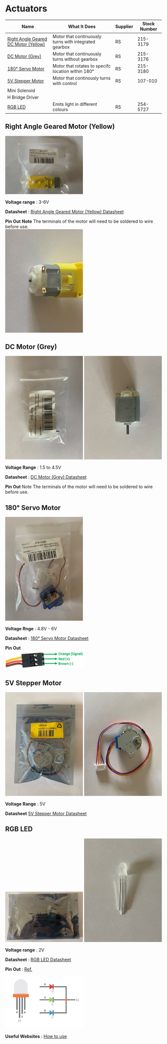 

# Actuators

|Name |What It Does | Supplier|Stock Number|
|-|-|-|-|
|[Right Angle Geared DC Motor (Yellow)](#right-angle-geared-motor-yellow) |Motor that continuously turns with integrated gearbox |RS|215-3179|
|[DC Motor (Grey)](#dc-motor-grey)|Motor that continuously turns without gearbox|RS|215-3176|
|[180° Servo Motor](#180-servo-motor)|Motor that rotates to specifc location within 180°| RS|215-3180|
|[5V Stepper Motor](#5v-stepper-motor)|Motor that continously turns with control| RS|107-010|
|Mini Solenoid | | | |
|H Bridge Driver | | | |
|[RGB LED](#rgb-led) |Emits light in different colours|RS | 254-5727|

## Right Angle Geared Motor (Yellow)
<img src="images/IMG_0385.jpg" width="250">

**Voltage range**
: 3-6V

**Datasheet**
: [Right Angle Geared Motor (Yellow) Datasheet](https://docs.rs-online.com/43dd/A700000007388281.pdf)

**Pin Out**
**Note** The terminals of the motor will need to be soldered to wire before use.  
<img src="images/IMG_0386.jpg" width="250">


## DC Motor (Grey)
<img src="images/IMG_0391.jpg" width="250">  
<img src="images/IMG_0394.jpg" width="250">


**Voltage Range**
: 1.5 to 4.5V

**Datasheet**
: [DC Motor (Grey) Datasheet](https://docs.rs-online.com/ac24/A700000007388305.pdf)

**Pin Out** 
Note The terminals of the motor will need to be soldered to wire before use.


## 180° Servo Motor
<img src="images/IMG_0396.jpg" width="250">

**Voltage Rnge**
:  4.8V - 6V

**Datasheet**
: [180° Servo Motor Datasheet](https://docs.rs-online.com/d7b7/A700000007388289.pdf)

**Pin Out**  
<img src="images/Screenshot_2025-09-24_235550.png" width="250">


## 5V Stepper Motor
<img src="images/IMG_0389.jpg" width="250">  
<img src="images/IMG_0390.jpg" width="250">

**Voltage Range**
: 5V

**Datasheet**
[5V Stepper Motor Datasheet](https://docs.rs-online.com/be99/A700000011732010.pdf)




## RGB LED
<img src="images/LED_1.png" width="250"> 
<img src="images/IMG_0388.jpg" width="250">

**Voltage range**
: 2V

**Datasheet**
: [RGB LED Datasheet](https://docs.rs-online.com/f9a8/A700000009318027.pdf)

**Pin Out**
: [Ref.](https://www.circuitbread.com/tutorials/how-rgb-leds-work-and-how-to-control-color)

<img src="images/LED_pinout.png" width="250">


**Useful Websites**
: [How to use](https://www.instructables.com/Demystifying-4-pin-RGB-LEDS-Radio-Shack-276-0028/)  



